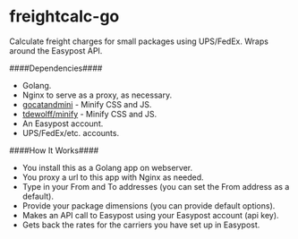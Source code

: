 # freightcalc-go
Calculate freight charges for small packages using UPS/FedEx.  Wraps around the Easypost API.


####Dependencies####
- Golang.
- Nginx to serve as a proxy, as necessary.
- [gocatandmini](https://github.com/coreymgilmore/gocatandmini) - Minify CSS and JS.
- [tdewolff/minify](https://github.com/tdewolff/minify) - Minify CSS and JS.
- An Easypost account.
- UPS/FedEx/etc. accounts.

####How It Works####
- You install this as a Golang app on webserver.
- You proxy a url to this app with Nginx as needed.
- Type in your From and To addresses (you can set the From address as a default).
- Provide your package dimensions (you can provide default options).
- Makes an API call to Easypost using your Easypost account (api key).
- Gets back the rates for the carriers you have set up in Easypost.